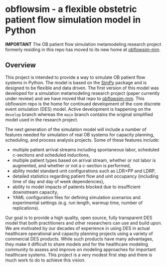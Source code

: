 # obflowsim - a flexible obstetric patient flow simulation model in Python

**IMPORTANT** The OB patient flow simulation metamodeling research project formerly residing in this repo has
moved to its new home at [obflowsim-mm](https://github.com/misken/obflowsim-mm).

## Overview

This project is intended to provide a way to simulate OB patient flow
systems in Python. The model is based on the [SimPy](https://simpy.readthedocs.io/en/latest/) 
package and is designed to be flexible and data driven. The first version
of this model was developed for a simulation metamodeling research project 
(paper currently under review) and we have moved that repo to 
[obflowsim-mm](https://github.com/misken/obflowsim-mm). This obflowsim
repo is the home for continued development of the core discrete event
simulation (DES) model. Active development is happening on the `develop`
branch whereas the `main` branch contains the original simplified 
model used in the research project.

The next generation of the simulation model will include a number of
features needed for simulation of real OB systems for capacity planning,
scheduling, and process analysis projects. Some of these features
include:

* multiple patient arrival streams including spontaneous labor, scheduled c-sections and scheduled inductions,
* multiple patient types based on arrival stream, whether or not labor is augmented, and whether or not a c-section is performed,
* ability model standard unit configurations such as LDR+PP and LDRP,
* detailed statistics regarding patient flow and unit occupancy (including time of day and day of week dependencies),
* ability to model impacts of patients blocked due to insufficient downstream capacity,
* YAML configuration files for defining simulation scenarios and experimental settings (e.g. run length, warmup time, number of replications).

Our goal is to provide a high quality, open source, fully transparent DES model that both practitioners and other researchers can use and build upon. We
are motivated by our decades of experience in using DES in actual healthcare operational and capacity planning projects using a 
variety of commercial DES products. While such products have many advantages, they make it difficult to share models
and for the healthcare modeling community to assess and improve on modeling approaches for important healthcare systems. This project
is a very modest first step and there is much work to do to achieve this vision.


